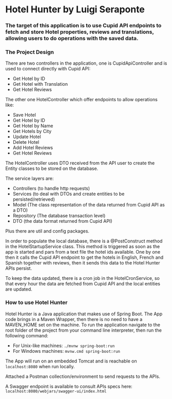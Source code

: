 # Hotel Hunter by Luigi Seraponte

### The target of this application is to use Cupid API endpoints to fetch and store Hotel properties, reviews and translations, allowing users to do operations with the saved data.

### The Project Design

There are two controllers in the application, one is CupidApiController and is used to connect directly with Cupid API:
- Get Hotel by ID
- Get Hotel with Translation
- Get Hotel Reviews

The other one HotelController which offer endpoints to allow operations like:
- Save Hotel
- Get Hotel by ID
- Get Hotel by Name
- Get Hotels by City
- Update Hotel
- Delete Hotel
- Add Hotel Reviews
- Get Hotel Reviews

The HotelController uses DTO received from the API user to create the Entity classes to be stored on the database.

The service layers are:
- Controllers (to handle http requests)
- Services (to deal with DTOs and create entities to be persisted/retrieved)
- Model (The class representation of the data returned from Cupid API as a DTO)
- Repository (The database transaction level)
- DTO (the data format returned from Cupid API)

Plus there are util and config packages.

In order to populate the local database, there is a @PostConstruct method in the HotelStartupService class. This method is triggered as soon as the app is started and pars from a text file the hotel ids available.
One by one then it calls the Cupid API endpoint to get the hotels in English, French and Spanish together with reviews, then it sends this data to the Hotel Hunter APIs persist.

To keep the data updated, there is a cron job in the HotelCronService, so that every hour the data are fetched from Cupid API and the local entities are updated.

### How to use Hotel Hunter

Hotel Hunter is a Java application that makes use of Spring Boot.
The App code brings in a Maven Wrapper, then there is no need to have a MAVEN_HOME set on the machine.
To run the application navigate to the root folder of the project from your command line interpreter, then run the following command:
- For Unix-like machines: ```./mvnw spring-boot:run```
- For Windows machines: ```mvnw.cmd spring-boot:run```

The App will run on an embedded Tomcat and is reachable on ```localhost:8080``` when run locally.

Attached a Postman collection/environment to send requests to the APIs.

A Swagger endpoint is available to consult APIs specs here: ```localhost:8080/webjars/swagger-ui/index.html```

